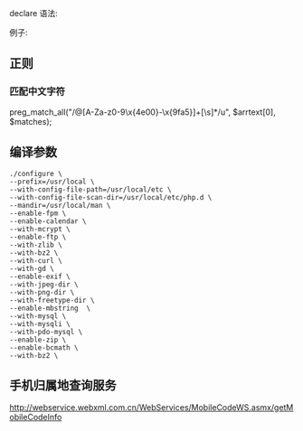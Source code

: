 declare 语法:

例子:

## 正则

### 匹配中文字符

preg_match_all("/@[A-Za-z0-9\x{4e00}-\x{9fa5}]+[\s]*/u", $arrtext[0], $matches); 


## 编译参数

```
./configure \
--prefix=/usr/local \
--with-config-file-path=/usr/local/etc \
--with-config-file-scan-dir=/usr/local/etc/php.d \
--mandir=/usr/local/man \
--enable-fpm \
--enable-calendar \
--with-mcrypt \
--enable-ftp \
--with-zlib \
--with-bz2 \
--with-curl \
--with-gd \
--enable-exif \
--with-jpeg-dir \
--with-png-dir \
--with-freetype-dir \
--enable-mbstring  \
--with-mysql \
--with-mysqli \
--with-pdo-mysql \
--enable-zip \
--enable-bcmath \
--with-bz2 \
```

## 手机归属地查询服务
http://webservice.webxml.com.cn/WebServices/MobileCodeWS.asmx/getMobileCodeInfo